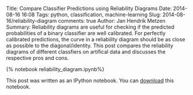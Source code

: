 Title: Compare Classifier Predictions using Reliability Diagrams
Date: 2014-08-16 16:08
Tags: python, classification, machine-learning
Slug: 2014-08-16/reliability-diagram
comments: true
Author: Jan Hendrik Metzen
Summary: Reliability diagrams are useful for checking if the predicted probabilities of a binary classifier are well calibrated. For perfectly calibrated predictions, the curve in a reliability diagram should be as close as possible to the diagonal/identity. This post compares the reliability diagrams of different classfiers on artifical data and discusses the respective pros and cons.

{% notebook reliability_diagram.ipynb%}

This post was written as an IPython notebook. You can [download](../notebooks/reliability_diagram.ipynb) this notebook.
